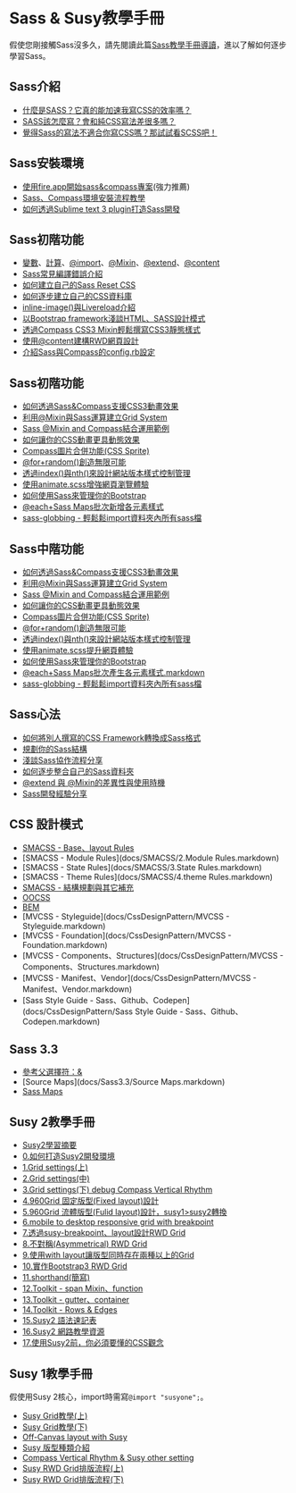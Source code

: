 # Sass & Susy教學手冊

假使您剛接觸Sass沒多久，請先閱讀此篇<a href="docs/read.markdown" target="_blank">Sass教學手冊導讀</a>，進以了解如何逐步學習Sass。  

Sass介紹
--------------------------
* <a href="http://ithelp.ithome.com.tw/question/10126703" target="_blank">什麼是SASS？它真的能加速我寫CSS的效率嗎？</a>
* <a href="http://ithelp.ithome.com.tw/question/10126905" target="_blank">SASS該怎麼寫？會和純CSS寫法差很多嗎？</a>
* <a href="http://ithelp.ithome.com.tw/question/10130129" target="_blank">覺得Sass的寫法不適合你寫CSS嗎？那試試看SCSS吧！</a>

Sass安裝環境
--------------------------
* <a href="https://www.youtube.com/watch?v=Z_CmIMAiSiI" target="_blank">使用fire.app開始sass&amp;compass專案</a>(強力推薦)
* <a href="http://ithelp.ithome.com.tw/question/10128634" target="_blank">Sass、Compass環境安裝流程教學</a>
* <a href="http://ithelp.ithome.com.tw/question/10159247" target="_blank">如何透過Sublime text 3 plugin打造Sass開發</a>

Sass初階功能
--------------------------
* <a href="http://ithelp.ithome.com.tw/question/10127206" target="_blank">變數</a>、<a href="http://ithelp.ithome.com.tw/question/10127521" target="_blank">計算</a>、<a href="http://ithelp.ithome.com.tw/question/10127832" target="_blank">@import</a>、<a href="http://ithelp.ithome.com.tw/question/10128138" target="_blank">@Mixin</a>、<a href="http://ithelp.ithome.com.tw/question/10128359" target="_blank">@extend</a>、<a href="http://ithelp.ithome.com.tw/question/10156850" target="_blank">@content</a>
* <a href="http://ithelp.ithome.com.tw/question/10134097" target="_blank">Sass常見編譯錯誤介紹</a>
* <a href="http://ithelp.ithome.com.tw/question/10129547" target="_blank">如何建立自己的Sass Reset CSS</a>
* <a href="http://ithelp.ithome.com.tw/question/10129146" target="_blank">如何逐步建立自己的CSS資料庫</a>
* <a href="http://ithelp.ithome.com.tw/question/10137825" target="_blank">inline-image()與Livereload介紹</a>
* <a href="http://ithelp.ithome.com.tw/question/10130551" target="_blank">以Bootstrap framework淺談HTML、SASS設計模式</a>
* <a href="http://ithelp.ithome.com.tw/question/10131159" target="_blank">透過Compass CSS3 Mixin輕鬆撰寫CSS3靜態樣式</a>
* <a href="http://ithelp.ithome.com.tw/question/10132313" target="_blank">使用@content建構RWD網頁設計</a>
* <a href="http://ithelp.ithome.com.tw/question/10134963" target="_blank">介紹Sass與Compass的config.rb設定</a>

Sass初階功能
--------------------------
* <a href="http://ithelp.ithome.com.tw/question/10131473" target="_blank">如何透過Sass&amp;Compass支援CSS3動畫效果</a>                      
* <a href="http://ithelp.ithome.com.tw/question/10133611" target="_blank">利用@Mixin與Sass運算建立Grid System</a>                              
* <a href="http://ithelp.ithome.com.tw/question/10133236" target="_blank">Sass @Mixin and Compass結合運用範例</a>                           
* <a href="http://ithelp.ithome.com.tw/question/10136259" target="_blank">如何讓你的CSS動畫更具動態效果</a>                             
* <a href="http://ithelp.ithome.com.tw/question/10137007" target="_blank">Compass圖片合併功能(CSS Sprite)</a>                               
* <a href="http://ithelp.ithome.com.tw/question/10137464" target="_blank">@for+random()創造無限可能</a>                              
* <a href="http://ithelp.ithome.com.tw/question/10135991" target="_blank">透過index()與nth()來設計網站版本樣式控制管理</a>                           
* <a href="http://ithelp.ithome.com.tw/question/10159400" target="_blank">使用animate.scss增強網頁瀏覽體驗</a>
* <a href="http://ithelp.ithome.com.tw/question/10159555" target="_blank">如何使用Sass來管理你的Bootstrap</a>
* <a href="http://ithelp.ithome.com.tw/question/10159726" target="_blank">@each+Sass Maps批次新增各元素樣式</a>
* <a href="http://ithelp.ithome.com.tw/question/10161305" target="_blank">sass-globbing - 輕鬆鬆import資料夾內所有sass檔</a>

Sass中階功能
--------------------------
* <a href="http://ithelp.ithome.com.tw/question/10131473" target="_blank">如何透過Sass&amp;Compass支援CSS3動畫效果</a>
* <a href="http://ithelp.ithome.com.tw/question/10133611" target="_blank">利用@Mixin與Sass運算建立Grid System</a>
* <a href="http://ithelp.ithome.com.tw/question/10133236" target="_blank">Sass @Mixin and Compass結合運用範例</a>
* <a href="http://ithelp.ithome.com.tw/question/10136259" target="_blank">如何讓你的CSS動畫更具動態效果</a>
* <a href="http://ithelp.ithome.com.tw/question/10137007" target="_blank">Compass圖片合併功能(CSS Sprite)</a>
* <a href="http://ithelp.ithome.com.tw/question/10137464" target="_blank">@for+random()創造無限可能</a>
* <a href="http://ithelp.ithome.com.tw/question/10135991" target="_blank">透過index()與nth()來設計網站版本樣式控制管理</a>
* <a target="_blank" href="docs/Sass/使用animate.scss提升網頁體驗.markdown">使用animate.scss提升網頁體驗</a>
* <a target="_blank" href="docs/Sass/如何使用Sass來管理你的Bootstrap.markdown">如何使用Sass來管理你的Bootstrap</a>
* <a target="_blank" href="docs/Sass/@each+Sass Maps批次產生各元素樣式.markdown">@each+Sass Maps批次產生各元素樣式.markdown</a>
* <a target="_blank" href="docs/Sass/@each+Sass Maps批次產生各元素樣式.markdown">sass-globbing - 輕鬆鬆import資料夾內所有sass檔</a>
 
Sass心法
---------------------------
* <a href="http://ithelp.ithome.com.tw/question/10131877" target="_blank">如何將別人撰寫的CSS Framework轉換成Sass格式</a>
* <a href="http://ithelp.ithome.com.tw/question/10132821" target="_blank">規劃你的Sass結構</a>
* <a href="http://ithelp.ithome.com.tw/question/10135467" target="_blank">淺談Sass協作流程分享</a>
* <a href="http://ithelp.ithome.com.tw/question/10139186" target="_blank">如何逐步整合自己的Sass資料夾</a>
* [@extend 與 @Mixin的差異性與使用時機](docs/Sass/@extend與@Mixin的使用時機.markdown)
* [Sass開發經驗分享](docs/Sass/Sass開發經驗分享.markdown)

CSS 設計模式
--------------------------
* [SMACSS - Base、layout Rules](docs/SMACSS/1.markdown)
* [SMACSS - Module Rules](docs/SMACSS/2.Module Rules.markdown)
* [SMACSS - State Rules](docs/SMACSS/3.State Rules.markdown)
* [SMACSS - Theme Rules](docs/SMACSS/4.theme Rules.markdown)
* [SMACSS - 結構規劃與其它補充](docs/SMACSS/5.結構規劃與其它補充.markdown)
* [OOCSS](docs/CssDesignPattern/OOCSS.markdown)
* [BEM](docs/CssDesignPattern/BEM.markdown)
* [MVCSS - Styleguide](docs/CssDesignPattern/MVCSS - Styleguide.markdown)
* [MVCSS - Foundation](docs/CssDesignPattern/MVCSS - Foundation.markdown)
* [MVCSS - Components、Structures](docs/CssDesignPattern/MVCSS - Components、Structures.markdown)
* [MVCSS - Manifest、Vendor](docs/CssDesignPattern/MVCSS - Manifest、Vendor.markdown)
* [Sass Style Guide - Sass、Github、Codepen](docs/CssDesignPattern/Sass Style Guide - Sass、Github、Codepen.markdown)

Sass 3.3
--------------------------
* [參考父選擇符：&](docs/Sass3.3/1.markdown)
* [Source Maps](docs/Sass3.3/Source Maps.markdown)
* [Sass Maps](docs/Sass3.3/SassMaps.markdown)

Susy 2教學手冊
--------------------------
* <a target="_blank" href="docs/susy2/Susy2學習摘要.markdown">Susy2學習摘要</a>
* <a target="_blank" href="docs/susy2/0.如何打造susy2開發環境.markdown">0.如何打造Susy2開發環境</a>
* <a target="_blank" href="docs/susy2/1.Grid settings(上).markdown">1.Grid settings(上)</a>
* <a target="_blank" href="docs/susy2/2.Grid settings(中).markdown">2.Grid settings(中)</a>
* <a target="_blank" href="docs/susy2/3.Grid settings(下) debug Compass Vertical Rhythm.markdown">3.Grid settings(下) debug Compass Vertical Rhythm</a>
* <a target="_blank" href="docs/susy2/4.960Grid 固定版型(Fixed layout)設計.markdown">4.960Grid 固定版型(Fixed layout)設計</a>
* <a target="_blank" href="docs/susy2/5.960Grid 流體版型(Fulid layout)設計，susy1至susy2轉換.markdown">5.960Grid 流體版型(Fulid layout)設計，susy1>susy2轉換</a>
* <a target="_blank" href="docs/susy2/6.mobile to desktop responsive grid with breakpoint.markdown">6.mobile to desktop responsive grid with breakpoint</a>
* <a target="_blank" href="docs/susy2/7.透過susy-breakpoint、layout設計RWD Grid.markdown">7.透過susy-breakpoint、layout設計RWD Grid</a>
* <a target="_blank" href="docs/susy2/8.不對稱(Asymmetrical) RWD Grid.markdown">8.不對稱(Asymmetrical) RWD Grid</a>
* <a target="_blank" href="docs/susy2/9.使用with layout讓版型同時存在兩種以上的Grid.markdown">9.使用with layout讓版型同時存在兩種以上的Grid</a>
* <a target="_blank" href="docs/susy2/10.實作Bootstrap3 RWD Grid.markdown">10.實作Bootstrap3 RWD Grid</a>
* <a target="_blank" href="docs/susy2/11.shorthand(簡寫).markdown">11.shorthand(簡寫)</a>
* <a target="_blank" href="docs/susy2/12.Toolkit - span Mixin、function.markdown">12.Toolkit - span Mixin、function</a>
* <a target="_blank" href="docs/susy2/13.Toolkit - gutter、container.markdown">13.Toolkit - gutter、container</a>
* <a target="_blank" href="docs/susy2/14.Toolkit - Rows & Edges.markdown">14.Toolkit - Rows & Edges</a>
* <a target="_blank" href="docs/susy2/15.Susy2 語法速記表.markdown">15.Susy2 語法速記表</a>
* <a target="_blank" href="docs/susy2/16.Susy2 網路教學資源.markdown">16.Susy2 網路教學資源</a>
* <a target="_blank" href="docs/susy2/17.使用Susy2前，你必須要懂的CSS觀念.markdown">17.使用Susy2前，你必須要懂的CSS觀念</a>
 
Susy 1教學手冊
--------------------------
假使用Susy 2核心，import時需寫`@import "susyone";`。
* <a target="_blank" href="http://ithelp.ithome.com.tw/question/10139425">Susy Grid教學(上)</a>
* <a target="_blank" href="http://ithelp.ithome.com.tw/question/10139587">Susy Grid教學(下)</a>
* <a target="_blank" href="http://ithelp.ithome.com.tw/question/10139734">Off-Canvas layout with Susy</a>
* <a target="_blank" href="http://ithelp.ithome.com.tw/question/10139889">Susy 版型種類介紹</a>
* <a target="_blank" href="http://ithelp.ithome.com.tw/question/10140181">Compass Vertical Rhythm & Susy other setting</a>
* <a target="_blank" href="http://ithelp.ithome.com.tw/question/10140341">Susy RWD Grid排版流程(上)</a>
* <a target="_blank" href="http://ithelp.ithome.com.tw/question/10140472">Susy RWD Grid排版流程(下)</a>




